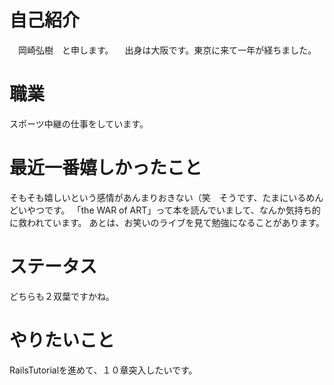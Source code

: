 # 自己紹介

　岡崎弘樹　と申します。
　出身は大阪です。東京に来て一年が経ちました。

# 職業

スポーツ中継の仕事をしています。


# 最近一番嬉しかったこと

そもそも嬉しいという感情があんまりおきない（笑　そうです、たまにいるめんどいやつです。	「the WAR of ART」って本を読んでいまして、なんか気持ち的に救われています。
あとは、お笑いのライブを見て勉強になることがあります。

# ステータス

どちらも２双葉ですかね。

# やりたいこと
RailsTutorialを進めて、１０章突入したいです。

　